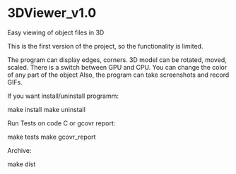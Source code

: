 # 3DViewer_v1.0

Easy viewing of object files in 3D

This is the first version of the project, so the functionality is limited.

The program can display edges, corners.
3D model can be rotated, moved, scaled.
There is a switch between GPU and CPU.
You can change the color of any part of the object
Also, the program can take screenshots and record GIFs.

If you want install/uninstall programm:

  make install
  make uninstall

Run Tests on code C or gcovr report:

  make tests
  make gcovr_report
  
Archive: 

  make dist
